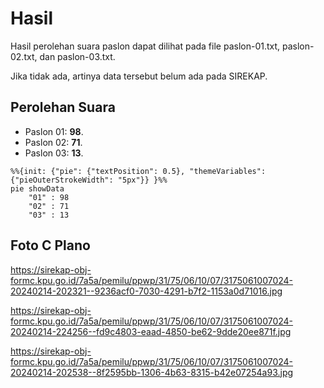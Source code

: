 # Hasil

Hasil perolehan suara paslon dapat dilihat pada file paslon-01.txt, paslon-02.txt, dan paslon-03.txt.

Jika tidak ada, artinya data tersebut belum ada pada SIREKAP.

## Perolehan Suara

 * Paslon 01: **98**.
 * Paslon 02: **71**.
 * Paslon 03: **13**.

```mermaid
%%{init: {"pie": {"textPosition": 0.5}, "themeVariables": {"pieOuterStrokeWidth": "5px"}} }%%
pie showData
    "01" : 98
    "02" : 71
    "03" : 13
```
## Foto C Plano

https://sirekap-obj-formc.kpu.go.id/7a5a/pemilu/ppwp/31/75/06/10/07/3175061007024-20240214-202321--9236acf0-7030-4291-b7f2-1153a0d71016.jpg

https://sirekap-obj-formc.kpu.go.id/7a5a/pemilu/ppwp/31/75/06/10/07/3175061007024-20240214-224256--fd9c4803-eaad-4850-be62-9dde20ee871f.jpg

https://sirekap-obj-formc.kpu.go.id/7a5a/pemilu/ppwp/31/75/06/10/07/3175061007024-20240214-202538--8f2595bb-1306-4b63-8315-b42e07254a93.jpg
